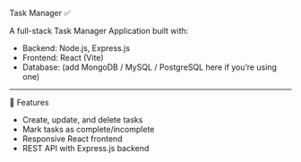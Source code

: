 Task Manager ✅

A full-stack Task Manager Application built with:

- Backend: Node.js, Express.js  
- Frontend: React (Vite)  
- Database: (add MongoDB / MySQL / PostgreSQL here if you’re using one)  

---

🚀 Features
- Create, update, and delete tasks
- Mark tasks as complete/incomplete
- Responsive React frontend
- REST API with Express.js backend

